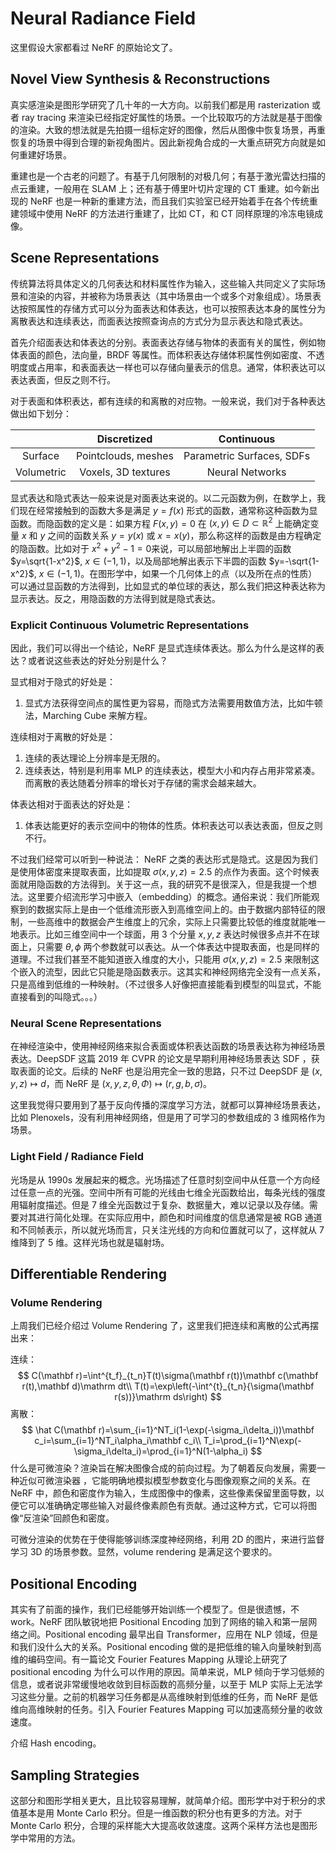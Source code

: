 # Neural Radiance Field

这里假设大家都看过 NeRF 的原始论文了。

## Novel View Synthesis & Reconstructions

真实感渲染是图形学研究了几十年的一大方向。以前我们都是用 rasterization 或者 ray tracing 来渲染已经指定好属性的场景。一个比较取巧的方法就是基于图像的渲染。大致的想法就是先拍摄一组标定好的图像，然后从图像中恢复场景，再重恢复的场景中得到合理的新视角图片。因此新视角合成的一大重点研究方向就是如何重建好场景。

重建也是一个古老的问题了。有基于几何限制的对极几何；有基于激光雷达扫描的点云重建，一般用在 SLAM 上；还有基于傅里叶切片定理的 CT 重建。如今新出现的 NeRF 也是一种新的重建方法，而且我们实验室已经开始着手在各个传统重建领域中使用 NeRF 的方法进行重建了，比如 CT，和 CT 同样原理的冷冻电镜成像。

## Scene Representations

传统算法将具体定义的几何表达和材料属性作为输入，这些输入共同定义了实际场景和渲染的内容，并被称为场景表达（其中场景由一个或多个对象组成）。场景表达按照属性的存储方式可以分为面表达和体表达，也可以按照表达本身的属性分为离散表达和连续表达，而面表达按照查询点的方式分为显示表达和隐式表达。

首先介绍面表达和体表达的分别。表面表达存储与物体的表面有关的属性，例如物体表面的颜色，法向量，BRDF 等属性。而体积表达存储体积属性例如密度、不透明度或占用率，和表面表达一样也可以存储向量表示的信息。通常，体积表达可以表达表面，但反之则不行。

对于表面和体积表达，都有连续的和离散的对应物。一般来说，我们对于各种表达做出如下划分：

|            |     Discretized     |        Continuous         |
| :--------: | :-----------------: | :-----------------------: |
|  Surface   | Pointclouds, meshes | Parametric Surfaces, SDFs |
| Volumetric | Voxels, 3D textures |      Neural Networks      |

显式表达和隐式表达一般来说是对面表达来说的。以二元函数为例，在数学上，我们现在经常接触到的函数大多是满足 $y=f(x)$ 形式的函数，通常称这种函数为显函数。而隐函数的定义是：如果方程 $F(x,y)=0$ 在 $(x,y)\in{D}\subset\mathbb{R}^2$ 上能确定变量 $x$ 和 $y$ 之间的函数关系 $y=y(x)$ 或 $x=x(y)$，那么称这样的函数是由方程确定的隐函数。比如对于 $x^2+y^2-1=0$来说，可以局部地解出上半圆的函数 $y=\sqrt{1-x^2}$, $x\in(-1,1)$，以及局部地解出表示下半圆的函数 $y=-\sqrt{1-x^2}$, $x\in(-1,1)$。在图形学中，如果一个几何体上的点（以及所在点的性质）可以通过显函数的方法得到，比如显式的单位球的表达，那么我们把这种表达称为显示表达。反之，用隐函数的方法得到就是隐式表达。

### Explicit Continuous Volumetric Representations

因此，我们可以得出一个结论，NeRF 是显式连续体表达。那么为什么是这样的表达？或者说这些表达的好处分别是什么？

显式相对于隐式的好处是：

1. 显式方法获得空间点的属性更为容易，而隐式方法需要用数值方法，比如牛顿法，Marching Cube 来解方程。

连续相对于离散的好处是：

1. 连续的表达理论上分辨率是无限的。
2. 连续表达，特别是利用率 MLP 的连续表达，模型大小和内存占用非常紧凑。而离散的表达随着分辨率的增长对于存储的需求会越来越大。

体表达相对于面表达的好处是：

1. 体表达能更好的表示空间中的物体的性质。体积表达可以表达表面，但反之则不行。

不过我们经常可以听到一种说法： NeRF 之类的表达形式是隐式。这是因为我们是使用体密度来提取表面，比如提取 $\sigma(x,y,z)=2.5$ 的点作为表面。这个时候表面就用隐函数的方法得到。关于这一点，我的研究不是很深入，但是我提一个想法。这里要介绍流形学习中嵌入（embedding）的概念。通俗来说：我们所能观察到的数据实际上是由一个低维流形嵌入到高维空间上的。由于数据内部特征的限制，一些高维中的数据会产生维度上的冗余，实际上只需要比较低的维度就能唯一地表示。比如三维空间中一个球面，用 3 个分量 $x,y,z$ 表达时候很多点并不在球面上，只需要 $\theta,\phi$ 两个参数就可以表达。从一个体表达中提取表面，也是同样的道理。不过我们甚至不能知道嵌入维度的大小，只能用 $\sigma(x,y,z)=2.5$ 来限制这个嵌入的流型，因此它只能是隐函数表示。这其实和神经网络完全没有一点关系，只是高维到低维的一种映射。（不过很多人好像把直接能看到模型的叫显式，不能直接看到的叫隐式。。。）

### Neural Scene Representations

在神经渲染中，使用神经网络来拟合表面或体积表达函数的场景表达称为神经场景表达。DeepSDF 这篇 2019 年 CVPR 的论文是早期利用神经场景表达 SDF ，获取表面的论文。后续的 NeRF 也是沿用完全一致的思路，只不过 DeepSDF 是 $(x,y,z)\mapsto d$，而 NeRF 是 $(x,y,z,\theta,\Phi)\mapsto (r,g,b,\sigma)$。

这里我觉得只要用到了基于反向传播的深度学习方法，就都可以算神经场景表达，比如 Plenoxels，没有利用神经网络，但是用了可学习的参数组成的 3 维网格作为场景。

### Light Field / Radiance Field

光场是从 1990s 发展起来的概念。光场描述了任意时刻空间中从任意一个方向经过任意一点的光强。空间中所有可能的光线由七维全光函数给出，每条光线的强度用辐射度描述。但是 7 维全光函数过于复杂、数据量大，难以记录以及存储。需要对其进行简化处理。在实际应用中，颜色和时间维度的信息通常是被 RGB 通道和不同帧表示，所以就光场而言，只关注光线的方向和位置就可以了，这样就从 7 维降到了 5 维。这样光场也就是辐射场。

## Differentiable Rendering

### Volume Rendering

上周我们已经介绍过 Volume Rendering 了，这里我们把连续和离散的公式再摆出来：

连续：
$$
C(\mathbf r)=\int^{t_f}_{t_n}T(t)\sigma(\mathbf r(t))\mathbf c(\mathbf r(t),\mathbf d)\mathrm dt\\
T(t)=\exp\left(-\int^{t}_{t_n}{\sigma(\mathbf r(s))}\mathrm ds\right)
$$
离散：
$$
\hat C(\mathbf r)=\sum_{i=1}^NT_i(1-\exp(-\sigma_i\delta_i))\mathbf c_i=\sum_{i=1}^NT_i\alpha_i\mathbf c_i\\
T_i=\prod_{i=1}^N\exp(-\sigma_i\delta_i)=\prod_{i=1}^N(1-\alpha_i)
$$
什么是可微渲染？渲染旨在解决图像合成的前向过程。为了朝着反向发展，需要一种近似可微渲染器 ，它能明确地模拟模型参数变化与图像观察之间的关系。在 NeRF 中，颜色和密度作为输入，生成图像中的像素，这些像素保留里面导数，以便它可以准确确定哪些输入对最终像素颜色有贡献。通过这种方式，它可以将图像“反渲染”回颜色和密度。

可微分渲染的优势在于使得能够训练深度神经网络，利用 2D 的图片，来进行监督学习 3D 的场景参数。显然，volume rendering 是满足这个要求的。

## Positional Encoding

其实有了前面的操作，我们已经能够开始训练一个模型了。但是很遗憾，不 work。NeRF 团队敏锐地把 Positional Encoding 加到了网络的输入和第一层网络之间。Positional encoding 最早出自 Transformer，应用在 NLP 领域，但是和我们没什么大的关系。Positional encoding 做的是把低维的输入向量映射到高维的编码空间。有一篇论文 Fourier Features Mapping 从理论上研究了 positional encoding 为什么可以作用的原因。简单来说，MLP 倾向于学习低频的信息，或者说非常缓慢地收敛到目标函数的高频分量，以至于 MLP 实际上无法学习这些分量。之前的机器学习任务都是从高维映射到低维的任务，而 NeRF 是低维向高维映射的任务。引入 Fourier Features Mapping 可以加速高频分量的收敛速度。

介绍 Hash encoding。

## Sampling Strategies

这部分和图形学相关更大，且比较容易理解，就简单介绍。图形学中对于积分的求值基本是用 Monte Carlo 积分。但是一维函数的积分也有更多的方法。对于 Monte Carlo 积分，合理的采样能大大提高收敛速度。这两个采样方法也是图形学中常用的方法。
